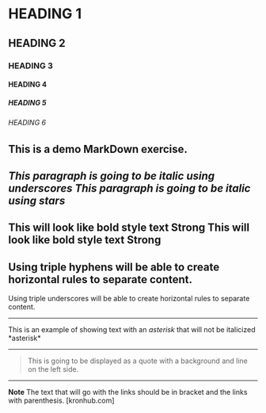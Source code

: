 <!--Heading-->
# HEADING 1
## HEADING 2
### HEADING 3
#### HEADING 4
##### HEADING 5
###### HEADING 6

This is a demo MarkDown exercise.
---
<!--Italics-->
_This paragraph is going to be italic using underscores_
*This paragraph is going to be italic using stars*
---
<!--Strong-->
This will look like bold style text **Strong**
This will look like bold style text __Strong__
---
<!--Horizontal Rule-->
Using triple hyphens will be able to create horizontal rules to separate content.
---
Using triple underscores will be able to create horizontal rules to separate content.
___
<!--Escape character using backslash-->
This is an example of showing text with an *asterisk* that will not be italicized \*asterisk*
___
<!--Block Quote-->
>This is going to be displayed as a quote with a background and line on the left side.
___
<!--Creating Links using markDown-->
**Note**
The text that will go with the links should be in bracket and the links with parenthesis.
[kronhub.com]
